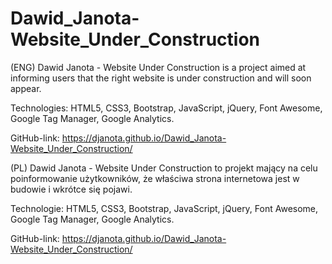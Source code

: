 # Dawid_Janota-Website_Under_Construction
(ENG) Dawid Janota - Website Under Construction is a project aimed at informing users that the right website is under construction and will soon appear. 

Technologies: HTML5, CSS3, Bootstrap, JavaScript, jQuery, Font Awesome, Google Tag Manager, Google Analytics.

GitHub-link: https://djanota.github.io/Dawid_Janota-Website_Under_Construction/

(PL) Dawid Janota - Website Under Construction to projekt mający na celu poinformowanie użytkowników, że właściwa strona internetowa jest w budowie i wkrótce się pojawi.

Technologie: HTML5, CSS3, Bootstrap, JavaScript, jQuery, Font Awesome, Google Tag Manager, Google Analytics.

GitHub-link: https://djanota.github.io/Dawid_Janota-Website_Under_Construction/
